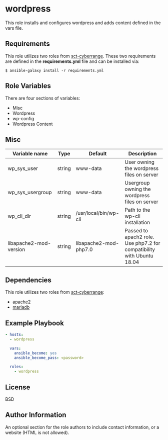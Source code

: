wordpress
=========

This role installs and configures wordpress and adds content defined in the vars file. 

Requirements
------------

This role utilizes two roles from [sct-cyberrange](https://git-service.ait.ac.at/sct-cyberrange/ansible-roles/). These two requirements are defined in the **requirements.yml** file and can be installed via:

```console
$ ansible-galaxy install -r requirements.yml
```

Role Variables
--------------

There are four sections of variables:
- Misc
- Wordpress
- wp-config
- Wordpress Content 

## Misc

| Variable name                   | Type    | Default | Description                                             |
| ------------------------------- | ------- | ------- | ------------------------------------------------------- |
| wp_sys_user | string | www-data | User owning the wordpress files on server |
| wp_sys_usergroup | string | www-data | Usergroup owning the wordpress files on server |
| wp_cli_dir | string | /usr/local/bin/wp-cli | Path to the wp-cli installation |
| libapache2-mod-version | string | libapache2-mod-php7.0 | Passed to apach2 role. Use php7.2 for compatibility with Ubuntu 18.04 |


Dependencies
------------

This role utilizes two roles from [sct-cyberrange](https://git-service.ait.ac.at/sct-cyberrange/ansible-roles/):
- [apache2](git@git-service.ait.ac.at:sct-cyberrange/ansible-roles/apache2.git)
- [mariadb](git@git-service.ait.ac.at:sct-cyberrange/ansible-roles/mariadb.git)


Example Playbook
----------------

```yaml
- hosts: 
  - wordpress

  vars:
    ansible_become: yes
    ansible_become_pass: <password>

  roles:  
    - wordpress
```

License
-------

BSD

Author Information
------------------

An optional section for the role authors to include contact information, or a website (HTML is not allowed).
